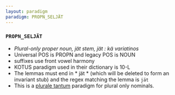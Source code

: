 ```yaml
---
layout: paradigm
paradigm: PROPN_SELJÄT
---
```

### ` PROPN_SELJÄT `

* _Plural-only proper noun, jät stem, jät : kä variatinos_
* Universal POS is PROPN and legacy POS is NOUN
* suffixes use front vowel harmony
* KOTUS paradigm used in their dictionary is 10-L
* The lemmas must end in * jät * (which will be deleted to form an invariant stub) and the regex matching the lemma is ` jät `
* This is a [plurale tantum](https://en.wikipedia.org/wiki/Plurale_tantum) paradigm for plural only nominals.
